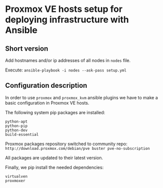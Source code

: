 # Proxmox VE hosts setup for deploying infrastructure with Ansible

## Short version

Add hostnames and/or ip addresses of all nodes in `nodes` file.

Execute: `ansible-playbook -i nodes --ask-pass setup.yml`

## Configuration description

In order to use `proxmox` and `proxmox_kvm` ansible plugins we have to make a basic configuration in Proxmox VE hosts.

The following system pip packages are installed:

```text
python-apt
python-pip
python-dev
build-essential
```

Proxmox packages repository switched to community repo: `http://download.proxmox.com/debian/pve buster pve-no-subscription`

All packages are updated to their latest version.

Finally, we pip install the needed dependencies:

```text
virtualven
proxmoxer
```
